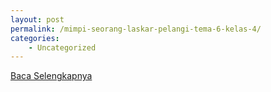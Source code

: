 ```yaml
---
layout: post
permalink: /mimpi-seorang-laskar-pelangi-tema-6-kelas-4/
categories:
    - Uncategorized
---
```


[Baca Selengkapnya](/05)